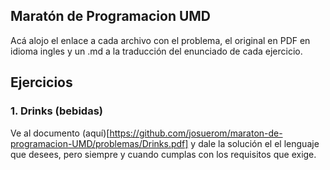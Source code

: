 ## Maratón de Programacion UMD

Acá alojo el enlace a cada archivo con el problema, el original en PDF en idioma ingles y un .md a la traducción del enunciado de cada ejercicio.

## Ejercicios
### 1. Drinks (bebidas)
Ve al documento (aquí)[https://github.com/josuerom/maraton-de-programacion-UMD/problemas/Drinks.pdf] y dale la solución el el lenguaje que desees, pero siempre y cuando cumplas con los requisitos que exige.

